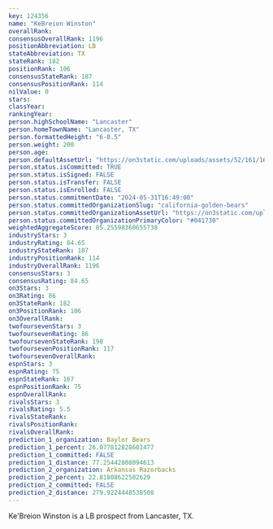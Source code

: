 ```yaml
---
key: 124356
name: "KeBreion Winston"
overallRank: 
consensusOverallRank: 1196
positionAbbreviation: LB
stateAbbreviation: TX
stateRank: 182
positionRank: 106
consensusStateRank: 187
consensusPositionRank: 114
nilValue: 0
stars: 
classYear: 
rankingYear: 
person.highSchoolName: "Lancaster"
person.homeTownName: "Lancaster, TX"
person.formattedHeight: "6-0.5"
person.weight: 200
person.age: 
person.defaultAssetUrl: "https://on3static.com/uploads/assets/52/161/161052.png"
person.status.isCommitted: TRUE
person.status.isSigned: FALSE
person.status.isTransfer: FALSE
person.status.isEnrolled: FALSE
person.status.commitmentDate: "2024-05-31T16:49:00"
person.status.committedOrganizationSlug: "california-golden-bears"
person.status.committedOrganizationAssetUrl: "https://on3static.com/uploads/assets/858/149/149858.svg"
person.status.committedOrganizationPrimaryColor: "#041730"
weightedAggregateScore: 85.25598360655738
industryStars: 3
industryRating: 84.65
industryStateRank: 187
industryPositionRank: 114
industryOverallRank: 1196
consensusStars: 3
consensusRating: 84.65
on3Stars: 3
on3Rating: 86
on3StateRank: 182
on3PositionRank: 106
on3OverallRank: 
twofoursevenStars: 3
twofoursevenRating: 86
twofoursevenStateRank: 198
twofoursevenPositionRank: 117
twofoursevenOverallRank: 
espnStars: 3
espnRating: 75
espnStateRank: 167
espnPositionRank: 75
espnOverallRank: 
rivalsStars: 3
rivalsRating: 5.5
rivalsStateRank: 
rivalsPositionRank: 
rivalsOverallRank: 
prediction_1_organization: Baylor Bears
prediction_1_percent: 26.077812828601477
prediction_1_committed: FALSE
prediction_1_distance: 77.25442808094613
prediction_2_organization: Arkansas Razorbacks
prediction_2_percent: 22.81808622502629
prediction_2_committed: FALSE
prediction_2_distance: 279.9224448538508
---
```

Ke'Breion Winston is a LB prospect from Lancaster, TX.